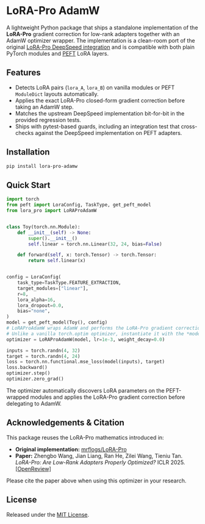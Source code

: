 # LoRA-Pro AdamW

A lightweight Python package that ships a standalone implementation of the **LoRA-Pro** gradient
correction for low-rank adapters together with an AdamW optimizer wrapper. The implementation is a
clean-room port of the original [LoRA-Pro DeepSpeed integration](reference/LoRA-Pro/DeepSpeed-0.15.1/deepspeed/runtime/zero/stage_1_and_2.py)
and is compatible with both plain PyTorch modules and [PEFT](https://github.com/huggingface/peft) LoRA layers.

## Features

- Detects LoRA pairs (`lora_A`, `lora_B`) on vanilla modules or PEFT `ModuleDict` layouts automatically.
- Applies the exact LoRA-Pro closed-form gradient correction before taking an AdamW step.
- Matches the upstream DeepSpeed implementation bit-for-bit in the provided regression tests.
- Ships with pytest-based guards, including an integration test that cross-checks against the DeepSpeed implementation on PEFT adapters.

## Installation

```bash
pip install lora-pro-adamw
```

## Quick Start

```python
import torch
from peft import LoraConfig, TaskType, get_peft_model
from lora_pro import LoRAProAdamW


class Toy(torch.nn.Module):
    def __init__(self) -> None:
        super().__init__()
        self.linear = torch.nn.Linear(32, 24, bias=False)

    def forward(self, x: torch.Tensor) -> torch.Tensor:
        return self.linear(x)


config = LoraConfig(
    task_type=TaskType.FEATURE_EXTRACTION,
    target_modules=["linear"],
    r=8,
    lora_alpha=16,
    lora_dropout=0.0,
    bias="none",
)
model = get_peft_model(Toy(), config)
# LoRAProAdamW wraps AdamW and performs the LoRA-Pro gradient correction internally.
# Unlike a vanilla torch.optim optimizer, instantiate it with the *model*, not parameter groups.
optimizer = LoRAProAdamW(model, lr=1e-3, weight_decay=0.0)

inputs = torch.randn(4, 32)
target = torch.randn(4, 24)
loss = torch.nn.functional.mse_loss(model(inputs), target)
loss.backward()
optimizer.step()
optimizer.zero_grad()
```

The optimizer automatically discovers LoRA parameters on the PEFT-wrapped modules and applies the
LoRA-Pro gradient correction before delegating to AdamW.

## Acknowledgements & Citation

This package reuses the LoRA-Pro mathematics introduced in:

- **Original implementation:** [mrflogs/LoRA-Pro](https://github.com/mrflogs/LoRA-Pro)
- **Paper:** Zhengbo Wang, Jian Liang, Ran He, Zilei Wang, Tieniu Tan. *LoRA-Pro: Are Low-Rank Adapters Properly Optimized?* ICLR 2025. [[OpenReview]](https://openreview.net/forum?id=gTwRMU3lJ5)

Please cite the paper above when using this optimizer in your research.

## License

Released under the [MIT License](LICENSE).
